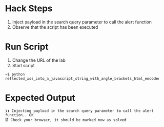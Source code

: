 # Hack Steps

1. Inject payload in the search query parameter to call the alert function
2. Observe that the script has been executed

# Run Script

1. Change the URL of the lab
2. Start script

```
~$ python reflected_xss_into_a_javascript_string_with_angle_brackets_html_encoded.py
```

# Expected Output

```
❯❯ Injecting payload in the search query parameter to call the alert function.. OK
🗹 Check your browser, it should be marked now as solved
```

